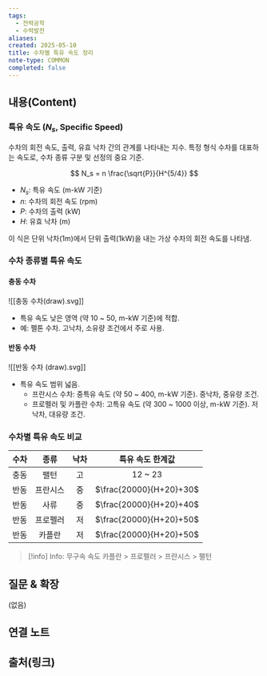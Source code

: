 ```yaml
---
tags:
  - 전력공학
  - 수력발전
aliases: 
created: 2025-05-10
title: 수차별 특유 속도 정리
note-type: COMMON
completed: false
---
```


## 내용(Content)
### 특유 속도 ($N_s$, Specific Speed)
수차의 회전 속도, 출력, 유효 낙차 간의 관계를 나타내는 지수. 특정 형식 수차를 대표하는 속도로, 수차 종류 구분 및 선정의 중요 기준.

$$
N_s = n \frac{\sqrt{P}}{H^{5/4}}
$$
- $N_s$: 특유 속도 (m-kW 기준)
- $n$: 수차의 회전 속도 (rpm)
- $P$: 수차의 출력 (kW)
- $H$: 유효 낙차 (m)

이 식은 단위 낙차(1m)에서 단위 출력(1kW)을 내는 가상 수차의 회전 속도를 나타냄.

### 수차 종류별 특유 속도
#### 충동 수차
![[충동 수차(draw).svg]]
- 특유 속도 낮은 영역 (약 10 ~ 50, m-kW 기준)에 적합.
- 예: 펠톤 수차. 고낙차, 소유량 조건에서 주로 사용.

#### 반동 수차
![[반동 수차 (draw).svg]]
- 특유 속도 범위 넓음.
    - 프란시스 수차: 중특유 속도 (약 50 ~ 400, m-kW 기준). 중낙차, 중유량 조건.
    - 프로펠러 및 카플란 수차: 고특유 속도 (약 300 ~ 1000 이상, m-kW 기준). 저낙차, 대유량 조건.


###  수차별 특유 속도 비교

| 수차  |  종류  | 낙차  |        특유 속도 한계값        |
| :-: | :--: | :-: | :---------------------: |
| 충동  |  팰턴  |  고  |         12 ~ 23         |
| 반동  | 프란시스 |  중  | $\frac{20000}{H+20}+30$ |
| 반동  |  사류  |  중  | $\frac{20000}{H+20}+40$ |
| 반동  | 프로펠러 |  저  | $\frac{20000}{H+20}+50$ |
| 반동  | 카플란  |  저  | $\frac{20000}{H+20}+50$ |

>[!info] Info: 무구속 속도
> 카플란 > 프로펠러 > 프란시스 > 팰턴
>
## 질문 & 확장

(없음)

## 연결 노트

## 출처(링크)


